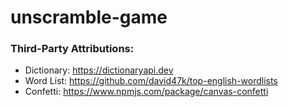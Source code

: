# unscramble-game

### Third-Party Attributions:

- Dictionary: https://dictionaryapi.dev
- Word List: https://github.com/david47k/top-english-wordlists
- Confetti: https://www.npmjs.com/package/canvas-confetti
